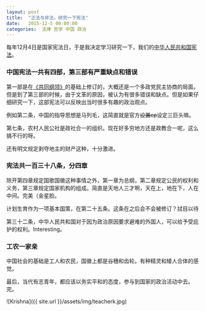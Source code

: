 ```yaml
---
layout: post
title:  "正法与非法，研究一下宪法"
date:   2015-12-5 00:00:00
categories:  法律 哲学 中国 政治
---
```


每年12月4日是国家宪法日，于是我决定学习研究一下，我们的[中华人民共和国宪法][1]。

### 中国宪法一共有四部，第三部有严重缺点和错误

第一部是在[《共同纲领》][2]的基础上修订的，大概还是一个多政党民主协商的局面。但是到了第三部的时候，由于文革的原因，被认为有很多错误和缺点。但是如果仔细研究一下，这部宪法可以反映出当时很多有趣的政治观点。

例如第二条，中国的指导思想是马列毛，这简直就是官方<del>设置cp</del>设定三巨头嘛。

第七条，农村人民公社是政社合一的组织。现在好多穷地方还是政教合一呢，这么搞不行的呀。

还有明文规定剥夺地主的财产这种，十分激进。

### 宪法共一百三十八条，分四章

除开第四章规定国歌国徽这种事情之外，第一章为总纲，第二章规定公民的权利和义务，第三章规定国家机构的组成。简直是天地人三才啊，天在上，地在下，人在中间。完美（金星脸。

计划生育作为一项基本国策，在第二十五条。这条在之后会不会被修订？拭目以待

第三十二条，中华人民共和国对于因为政治原因要求避难的外国人，可以给予受庇护的权利。Interesting。

### 工农一家亲

中国社会的基础是工人和农民，国徽上都是谷穗和齿轮。有种精灵和矮人合体的感觉。

最后，当代有志青年，都应该以务实平和的态度，参与到国家的政治活动中去。完。 

![Krishna]({{ site.url }}/assets/img/teacherk.jpg)

[1]: http://baike.baidu.com/view/9353.htm
[2]: http://baike.baidu.com/view/428031.htm